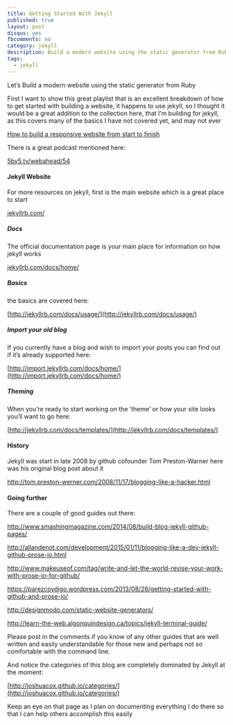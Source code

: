 ```yaml
---
title: Getting Started With Jekyll
published: true
layout: post
disqus: yes
fbcomments: no
category: jekyll
description: Build a modern website using the static generator from Ruby
tags: 
  - jekyll
---
```


Let’s Build a modern website using the static generator from Ruby

First I want to show this great playlist that is an excellent breakdown of how to get started with building a website, it happens to use jekyll, so I thought it would be a great addition to the collection here, that I’m building for jekyll, as this covers many of the basics I have not covered yet, and may not ever

[How to build a responsive website from start to finish](https://www.youtube.com/playlist?list=PLqGj3iMvMa4KQZUkRjfwMmTq_f1fbxerI)

There is a great podcast mentioned here:

[5by5.tv/webahead/54](http://5by5.tv/webahead/54)

#### Jekyll Website

For more resources on jekyll, first is the main website which is a great place to start

[jekyllrb.com/](http://jekyllrb.com/)

##### Docs

The official documentation page is your main place for information on how jekyll works

[jekyllrb.com/docs/home/](http://jekyllrb.com/docs/home/)

##### Basics

the basics are covered here:

[http://jekyllrb.com/docs/usage/](http://jekyllrb.com/docs/usage/)

##### Import your old blog

If you currently have a blog and wish to import your posts you can find out if it’s already supported here:

[http://import.jekyllrb.com/docs/home/](http://import.jekyllrb.com/docs/home/)

##### Theming

When you’re ready to start working on the ‘theme’ or how your site looks you’ll want to go here:

[http://jekyllrb.com/docs/templates/](http://jekyllrb.com/docs/templates/)

#### History

Jekyll was start in late 2008 by github cofounder Tom Preston-Warner here was his original blog post about it

<http://tom.preston-werner.com/2008/11/17/blogging-like-a-hacker.html>

#### Going further

There are a couple of good guides out there:

<http://www.smashingmagazine.com/2014/08/build-blog-jekyll-github-pages/>

<http://allandenot.com/development/2015/01/11/blogging-like-a-dev-jekyll-github-prose-io.html>

<http://www.makeuseof.com/tag/write-and-let-the-world-revise-your-work-with-prose-io-for-github/>

<https://parezcoydigo.wordpress.com/2013/08/26/getting-started-with-github-and-prose-io/>

<http://designmodo.com/static-website-generators/>

<http://learn-the-web.algonquindesign.ca/topics/jekyll-terminal-guide/>

Please post in the comments if you know of any other guides that are well written and easily understandable for those new and perhaps not so comfortable with the command line.

And notice the categories of this blog are completely dominated by Jekyll at the moment:

[http://joshuacox.github.io/categories/](http://joshuacox.github.io/categories/)

Keep an eye on that page as I plan on documenting everything I do there so that I can help others accomplish this easily
